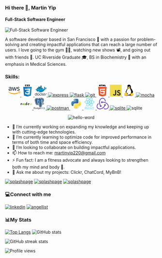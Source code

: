 ### Hi there 👋, Martin Yip  
#### Full-Stack Software Engineer
![Full-Stack Software Engineer](https://i.imgur.com/UJy3q0M.png)

A software developer based in San Francisco 🌉 with a passion for problem-solving and creating impactful applications that can reach a large number of users. I love going to the gym 🏋️‍♂️, watching new shows 📽️, and going out with friends 🥳. UC Riverside Graduate 🎓, BS in Biochemistry 🧪 with an emphasis in Medical Sciences.

### Skills: 
<p align="center"> <a href="https://aws.amazon.com" target="_blank" rel="noreferrer"> <img src="https://raw.githubusercontent.com/devicons/devicon/master/icons/amazonwebservices/amazonwebservices-original-wordmark.svg" alt="aws" width="40" height="40"/> </a> <a href="https://www.w3schools.com/css/" target="_blank" rel="noreferrer"> <img src="https://raw.githubusercontent.com/devicons/devicon/master/icons/css3/css3-original-wordmark.svg" alt="css3" width="40" height="40"/> </a> <a href="https://www.docker.com/" target="_blank" rel="noreferrer"> <img src="https://raw.githubusercontent.com/devicons/devicon/master/icons/docker/docker-original-wordmark.svg" alt="docker" width="40" height="40"/> </a> <a href="https://expressjs.com" target="_blank" rel="noreferrer"> <img src="https://img.shields.io/badge/express.js-%23404d59.svg?style=for-the-badge&logo=express&logoColor=%2361DAFB" alt="express" width="40" height="40"/> </a> <a href="https://flask.palletsprojects.com/" target="_blank" rel="noreferrer"> <img src="https://img.shields.io/badge/Flask-000000?style=for-the-badge&logo=flask&logoColor=white" alt="flask" width="40" height="40"/> </a> <a href="https://git-scm.com/" target="_blank" rel="noreferrer"> <img src="https://www.vectorlogo.zone/logos/git-scm/git-scm-icon.svg" alt="git" width="40" height="40"/> </a> <a href="https://www.w3.org/html/" target="_blank" rel="noreferrer"> <img src="https://raw.githubusercontent.com/devicons/devicon/master/icons/html5/html5-original-wordmark.svg" alt="html5" width="40" height="40"/> </a> <a href="https://developer.mozilla.org/en-US/docs/Web/JavaScript" target="_blank" rel="noreferrer"> <img src="https://raw.githubusercontent.com/devicons/devicon/master/icons/javascript/javascript-original.svg" alt="javascript" width="40" height="40"/> </a> <a href="https://www.linux.org/" target="_blank" rel="noreferrer"> <img src="https://raw.githubusercontent.com/devicons/devicon/master/icons/linux/linux-original.svg" alt="linux" width="40" height="40"/> </a> <a href="https://mochajs.org" target="_blank" rel="noreferrer"> <img src="https://www.vectorlogo.zone/logos/mochajs/mochajs-icon.svg" alt="mocha" width="40" height="40"/> </a> <a href="https://nodejs.org" target="_blank" rel="noreferrer"> <img src="https://raw.githubusercontent.com/devicons/devicon/master/icons/nodejs/nodejs-original-wordmark.svg" alt="nodejs" width="40" height="40"/> </a> <a href="https://www.postgresql.org" target="_blank" rel="noreferrer"> <img src="https://raw.githubusercontent.com/devicons/devicon/master/icons/postgresql/postgresql-original-wordmark.svg" alt="postgresql" width="40" height="40"/> </a> <a href="https://postman.com" target="_blank" rel="noreferrer"> <img src="https://www.vectorlogo.zone/logos/getpostman/getpostman-icon.svg" alt="postman" width="40" height="40"/> </a> <a href="https://www.python.org" target="_blank" rel="noreferrer"> <img src="https://raw.githubusercontent.com/devicons/devicon/master/icons/python/python-original.svg" alt="python" width="40" height="40"/> </a> <a href="https://reactjs.org/" target="_blank" rel="noreferrer"> <img src="https://raw.githubusercontent.com/devicons/devicon/master/icons/react/react-original-wordmark.svg" alt="react" width="40" height="40"/> </a> <a href="https://redux.js.org" target="_blank" rel="noreferrer"> <img src="https://raw.githubusercontent.com/devicons/devicon/master/icons/redux/redux-original.svg" alt="redux" width="40" height="40"/> </a> <a href="https://www.sqlite.org/" target="_blank" rel="noreferrer"> <img src="https://www.vectorlogo.zone/logos/sqlite/sqlite-icon.svg" alt="sqlite" width="40" height="40"/> </a> <img src="https://img.shields.io/badge/Socket.io-black?style=for-the-badge&logo=socket.io&badgeColor=010101" alt="sqlite" width="40" height="40"/> </p>

<p align="center">
<img src="https://i.imgur.com/EscAXeC.gif" alt="hello-word">
</p>

- 🔭 I’m currently working on expanding my knowledge and keeping up with cutting-edge technologies. 
- 🌱 I’m currently learning to optimize code for improved performance in terms of both time and space efficiency. 
- 👯 I’m looking to collaborate on building impactful applications. 
- 📫 How to reach me: martinyip220@gmail.com 
- ⚡ Fun fact: I am a fitness advocate and always looking to strengthen both my mind and body 💪.  
- 💬 Ask me about my projects: Clickr, ChatCord, MyBnB!

[<img width="300" height="190" alt="splashpage" src="https://camo.githubusercontent.com/8b1e42daef7893083bedba026569fa3ec113d633499f44690c928eabaff5d638/68747470733a2f2f692e696d6775722e636f6d2f47784c5454484b2e6a7067">](https://clickr.onrender.com/) [<img width="300" height="190" alt="splashpage" src="https://camo.githubusercontent.com/5452b7351278dc0e7ee1f83458f102d71a3fbb6c0ab55d57433035029598671e/68747470733a2f2f692e696d6775722e636f6d2f4d6d7a654456782e6a7067">](https://disclone-irt9.onrender.com/) [<img width="300" height="190" alt="splashpage" src="https://camo.githubusercontent.com/4ca16d0e296cee687c8273d336e4a6b439b0a4627ab181a1c03610eec652e2d7/68747470733a2f2f692e696d6775722e636f6d2f437367424349702e706e67">](https://mybnb-project.onrender.com/)

### 💻Connect with me
[<img src='https://img.shields.io/badge/linkedin-%230077B5.svg?style=for-the-badge&logo=linkedin&logoColor=white' alt='linkedin' height='30'>](https://www.linkedin.com/in/martin-yip-889a9b261/)  [<img src='https://img.shields.io/badge/AngelList-%23D4D4D4.svg?style=for-the-badge&logo=AngelList&logoColor=black' alt='angellist' height='30'>](https://angel.co/u/martin-yip)  

### 📊My Stats
[![Top Langs](https://github-readme-stats.vercel.app/api/top-langs/?username=martinyip220)](https://github.com/anuraghazra/github-readme-stats) ![GitHub stats](https://github-readme-stats.vercel.app/api?username=martinyip220&show_icons=true&count_private=true)  

![GitHub streak stats](https://streak-stats.demolab.com/?user=martinyip220)  

![Profile views](https://gpvc.arturio.dev/martinyip220)  
